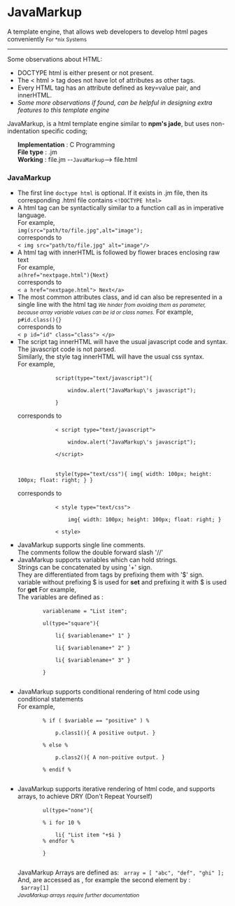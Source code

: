 # JavaMarkup
A template engine, that allows web developers to develop html pages conveniently
<small>For *nix Systems</small>
<hr/>

Some observations about HTML:
<ul>
	<li>DOCTYPE html is either present or not present.</li>
	<li>The &lt html &gt tag does not have lot of attributes as other tags.</li>
	<li>Every HTML tag has an attribute defined as key=value pair, and innerHTML.</li>
	<li><i>Some more observations if found, can be helpful in designing extra features to this template engine</i></li>
</ul>

JavaMarkup, is a html template engine similar to <b> npm's jade</b>, but uses non-indentation specific coding;
<ul type="none">
<li><b>Implementation</b> : C Programming</li>
<li><b>File type</b> : .jm</li>
<li><b>Working</b> : file.jm --<code>JavaMarkup</code>--&gt file.html</li>
</ul>

<h3>JavaMarkup</h3>
<ul type="square">
	<li>
		The first line <code>doctype html</code> is optional. If it exists in .jm file, then its corresponding .html file contains <code>&lt!DOCTYPE html&gt</code><br/>
	</li>
	<li>
		A html tag can be syntactically similar to a function call as in imperative language.<br/>
		For example, <br/>
		<code>img(src="path/to/file.jpg",alt="image");</code><br/>
		corresponds to<br/>
		<code>&lt img src="path/to/file.jpg" alt="image"/&gt</code><br/>
	</li>
	<li>
		A html tag with innerHTML is followed by flower braces enclosing raw text<br/>
		For example, <br/>
		<code>a(href="nextpage.html"){Next}</code><br/>
		corresponds to <br/>
		<code>&lt a href="nextpage.html"&gt Next&lt/a&gt</code><br/>
	</li>
	<li>
		The most common attributes class, and id can also be represented in a single line with the html tag
		<small> <i>We hinder from avoiding them as parameter, because array variable values can be id or class names.</i></small> 
		For example, <br/>
		<code>p#id.class(){}</code> <br/>
		corresponds to<br/>
		<code>&lt p id="id" class="class"&gt &lt/p&gt</code><br/>
	</li>
	<li>
		The script tag innerHTML will have the usual javascript code and syntax. The javascript code is not parsed.<br/>
		Similarly, the style tag innerHTML will have the usual css syntax. <br/>
		For example,<br/>
		<code>
			script(type="text/javascript"){ <br/>
				window.alert("JavaMarkup\'s javascript"); <br/>
			}
		</code><br/>
		corresponds to<br/>
		<code> 
			&lt script type="text/javascript"&gt<br/>
				window.alert("JavaMarkup\'s javascript"); <br/>
			&lt/script&gt
		</code><br/>
		<code> 
			style(type="text/css"){ img{ width: 100px; height: 100px; float: right; } }
		</code><br/>
		corresponds to<br/>
		<code> 
			&lt style type="text/css"&gt <br/>
				img{ width: 100px; height: 100px; float: right; }<br/>
			&lt style&gt
		</code><br/>
	</li>
	<li>
		JavaMarkup supports single line comments.<br/>
		The comments follow the double forward slash '//'<br/>
	</li>
	<li>
		JavaMarkup supports variables which can hold strings. <br/>
		Strings can be concatenated by using '+' sign.<br/>
		They are differentiated from tags by prefixing them with '$' sign.<br/>
		variable without prefixing $ is used for <b>set</b> and prefixing it with $ is used for <b>get</b>
		For example, <br/>
		The variables are defined as :<br/>
		<code>
		variablename = "List item";<br/>
		ul(type="square"){<br/>
			li{ $variablename+" 1" }<br/>
			li{ $variablename+" 2" }<br/>
			li{ $variablename+" 3" }<br/>
		}<br/>
		</code><br/>
	</li>
	<li>
		JavaMarkup supports conditional rendering of html code using conditional statements<br/>
		For example,<br/>
		<code>
		% if ( $variable == "positive" ) %<br/>
			p.class1(){ A positive output. }<br/>
		% else %<br/>
			p.class2(){ A non-poitive output. }<br/>
		% endif %<br/>
		</code><br/>
	</li>
	<li>
		JavaMarkup supports iterative rendering of html code, and supports arrays, to achieve DRY (Don't Repeat Yourself)<br/>
		<code>
		ul(type="none"){<br/>
		% i for 10 %<br/>
			li{ "List item "+$i }
		% endfor %<br/>
		}<br/>
		</code><br/>
		JavaMarkup Arrays are defined as:
		<code> array = [ "abc", "def", "ghi" ]; </code><br/>
		And, are accessed as , for example the second element by : <br/>
		<code> $array[1] </code><br/>
		<small> <i>JavaMarkup arrays require further documentation </i></small><br/>
	</li>
</ul>

